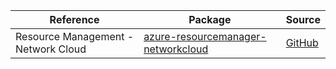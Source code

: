 | Reference | Package | Source |
|---|---|---|
|Resource Management - Network Cloud|[azure-resourcemanager-networkcloud](https://repo1.maven.org/maven2/com/azure/resourcemanager/azure-resourcemanager-networkcloud)|[GitHub](https://github.com/Azure/azure-sdk-for-java/blob/main/sdk/networkcloud/azure-resourcemanager-networkcloud)|
